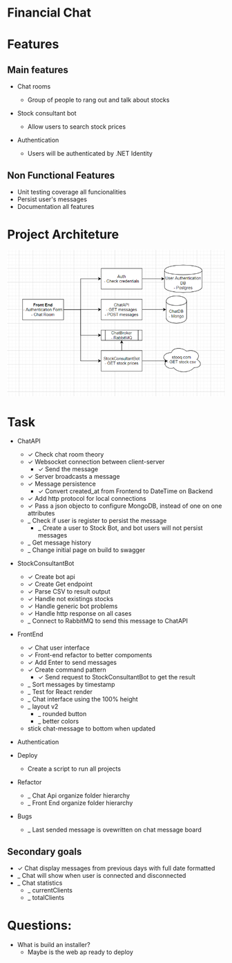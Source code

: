 # Financial Chat

# Features

## Main features

- Chat rooms
  - Group of people to rang out and talk about stocks

- Stock consultant bot
  - Allow users to search stock prices

- Authentication
  - Users will be authenticated by .NET Identity 

## Non Functional Features

- Unit testing coverage all funcionalities
- Persist user's messages
- Documentation all features

# Project Architeture

![project_arquiteture.png](project_arquiteture.png)

# Task

- ChatAPI
  - &check; Check chat room theory
  - &check; Websocket connection between client-server
    - &check; Send the message
  - &check; Server broadcasts a message
  - &check; Message persistence
    - &check; Convert created_at from Frontend to DateTime on Backend
  - &check; Add http protocol for local connections
  - &check; Pass a json objecto to configure MongoDB, instead of one on one attributes
  - _ Check if user is register to persist the message
    - _ Create a user to Stock Bot, and bot users will not persist messages
  - _ Get message history
  - _ Change initial page on build to swagger

- StockConsultantBot
  - &check; Create bot api
  - &check; Create Get endpoint
  - &check; Parse CSV to result output
  - &check; Handle not existings stocks
  - &check; Handle generic bot problems
  - &check; Handle http response on all cases
  - _ Connect to RabbitMQ to send this message to ChatAPI


- FrontEnd
  - &check; Chat user interface
  - &check; Front-end refactor to better compoments
  - &check; Add Enter to send messages
  - &check; Create command pattern
    - &check; Send request to StockConsultantBot to get the result
  - _ Sort messages by timestamp
  - _ Test for React render
  - _ Chat interface using the 100% height
  - _ layout v2
    - _ rounded button
    - _ better colors
  - stick chat-message to bottom when updated

- Authentication

- Deploy
  - Create a script to run all projects

- Refactor
  - _ Chat Api organize folder hierarchy
  - _ Front End organize folder hierarchy

- Bugs
  - _ Last sended message is ovewritten on chat message board

## Secondary goals

- &check; Chat display messages from previous days with full date formatted
- _ Chat will show when user is connected and disconnected
- _ Chat statistics
  - _ currentClients
  - _ totalClients

# Questions:
 - What is build an installer?
   - Maybe is the web ap ready to deploy
 
